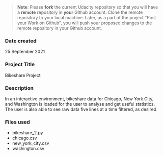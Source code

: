 >**Note**: Please **fork** the current Udacity repository so that you will have a **remote** repository in **your** Github account. Clone the remote repository to your local machine. Later, as a part of the project "Post your Work on Github", you will push your proposed changes to the remote repository in your Github account.

### Date created
25 September 2021

### Project Title
Bikeshare Project

### Description
In an interactive environment, bikeshare data for Chicago, New York City, and
Washington is loaded for the user to analyse and get useful statistics. The user
is also able to see raw data five lines at a time filtered, as desired. 

### Files used
* bikeshare_2.py
* chicago.csv
* new_york_city.csv
* washington.csv
